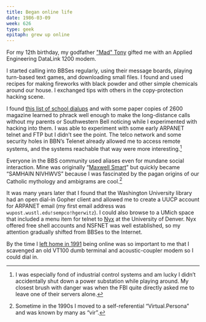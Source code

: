 ```yaml
---
title: Began online life
date: 1986-03-09
week: 626
type: geek
epitaph: grew up online
---
```


For my 12th birthday, my godfather [&quot;Mad&quot; Tony](https://hans.gerwitz.com/2015/04/21/mad-tony.html) gifted me with an Applied Engineering DataLink 1200 modem.

I started calling into BBSes regularly, using their message boards, playing turn-based text games, and downloading small files. I found and used recipes for making fireworks with black powder and other simple chemicals around our house. I exchanged tips with others in the copy-protection hacking scene.

I found [this list of school dialups](http://phrack.org/issues/1/8.html) and with some paper copies of 2600 magazine learned to phrack well enough to make the long-distance calls without my parents or Southwestern Bell noticing while I experimented with hacking into them. I was able to experiment with some early ARPANET telnet and FTP but I didn’t see the point. The telco network and some security holes in BBN’s Telenet already allowed me to access remote systems, and the systems reachable that way were more interesting.[^hacks]

[^hacks]: I was especially fond of industrial control systems and am lucky I didn’t accidentally shut down a power substation while playing around. My closest brush with danger was when the FBI quite directly asked me to leave one of their servers alone.

Everyone in the BBS community used aliases even for mundane social interaction. Mine was originally “[Maxwell Smart](https://getsmart.fandom.com/wiki/Maxwell_Smart)” but quickly became “SAMHAIN NIVHWVS” because I was fascinated by the pagan origins of our Catholic mythology and ambigrams are cool.[^vp]

[^vp]: Sometime in the 1990s I moved to a self-referential “Virtual.Persona” and was known by many as “vir”.

It was many years later that I found that the Washington University library had an open dial-in Gopher client and allowed me to create a UUCP account for ARPANET email (my first email address was `wupost.wustl.edu!sempco!hgerwitz`). I could also browse to a UMich space that included a menu item for telnet to [Nyx](http://www.nyx.net/) at the University of Denver. Nyx offered free shell accounts and NSFNET was well established, so my attention gradually shifted from BBSes to the Internet.

By the time I [left home in 1991](/logs/events/1991-left-home/) being online was so important to me that I scavenged an old VT100 dumb terminal and acoustic-coupler modem so I could dial in.
